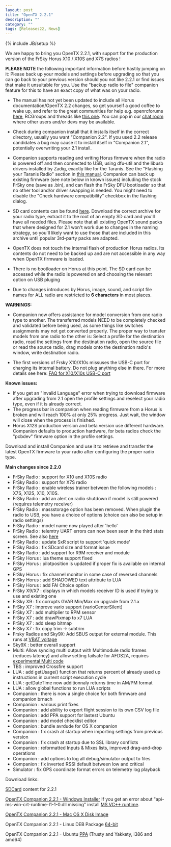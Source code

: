 ```yaml
---
layout: post
title: "OpenTX 2.2.1"
description: ""
category: ""
tags: [Releases22, News]
---
```

{% include JB/setup %}

We are happy to bring you OpenTX 2.2.1, with support for the production version of the FrSky Horus X10 / X10S and X7S radios !

**PLEASE NOTE** the following important information before hastily jumping on it:
Please back up your models and settings before upgrading so that you can go back to your previous version should you not like 2.2.1 or find issues that make it unsuitable for you. Use the "backup radio to file" companion feature for this to have an exact copy of what was on your radio.

- The manual has not yet been updated to include all Horus documentation/OpenTX 2.2 changes, so get yourself a good coffee to wake up, and refer to the great communities for help e.g. openrcforums [here](http://openrcforums.com/forum/viewforum.php?f=45), RCGroups and threads like [this one](https://www.rcgroups.com/forums/showthread.php?2823315-OpenTx-2-2). You can pop in our [chat room](http://opentx.rocket.chat) where other users and/or devs may be available.

- Check during companion install that it installs itself in the correct directory, usually you want "Companion 2.2". If you used 2.2 release candidates a bug may cause it to install itself in "Companion 2.1", potentially overwriting your 2.1 install.

- Companion supports reading and writing Horus firmware when the radio is powered off and then connected to USB, using dfu-util and the libusb drivers installed by Zadig, exactly like for the Taranis. See the "Flashing your Taranis Radio" section in [this manual](https://opentx.gitbooks.io/manual-for-opentx-2-2/content/companion-introduction.html). Companion can back up existing firmware (see note below in known issues) including the stock FrSky one (save as .bin), and can flash the FrSky DFU bootloader so that no other tool and/or driver swapping is needed. You might need to disable the "Check hardware compatibility" checkbox in the flashing dialog.

- SD card contents can be found [here](http://downloads.open-tx.org/2.2/sdcard/). Download the correct archive for your radio type, extract it to the root of an empty SD card and you'll have all needed files. Please note that all existing OpenTX sound packs that where designed for 2.1 won't work due to changes in the naming strategy, so you'll likely want to use those that are included in this archive until popular 3rd-party packs are adapted.

- OpenTX does not touch the internal flash of production Horus radios. Its contents do not need to be backed up and are not accessible in any way when OpenTX firmware is loaded.

- There is no bootloader on Horus at this point. The SD card can be accessed while the radio is powered on and choosing the relevant option on USB pluging

- Due to changes introduces by Horus, image, sound, and script file names for ALL radio are restricted to **6 characters** in most places.

**WARNINGS:**
- Companion now offers assistance for model conversion from one radio type to another. The transferred models NEED to be completely checked and validated before being used, as some things like switches assignments may not get converted properly. The proper way to transfer models from one radio to the other is: Select a profile for the destination radio, read the settings from the destination radio, open the source file or read the source radio, drag models onto the destination radio's window, write destination radio.

- The first versions of Frsky X10/X10s missuses the USB-C port for charging its internal battery. Do not plug anything else in there. For more details see here: [FAQ for X10/X10s USB-C port](https://opentx.gitbooks.io/manual-for-opentx-2-2/faq.html#usb-c-port-on-the-frsky-x10-and-x10s)

**Known issues:**

- If you get an "Invalid Language" error when trying to download firmware after upgrading from 2.1 open the profile settings and reselect your radio type, even if it is already correct.
- The progress bar in companion when reading firmware from a Horus is broken and will reach 100% at only 25% progress. Just wait, the window will close when the process is finished.
- Horus X12S production version and beta version use different hardware. Companion defaults to production hardware, for beta radios check the "pcbdev" firmware option in the profile settings.

Download and install Companion and use it to retrieve and transfer the latest OpenTX firmware to your radio after configuring the proper radio type.


**Main changes since 2.2.0**
- FrSky Radio : support for X10 and X10S radio
- FrSky Radio : support for X7S radio
- FrSky Radio : enable wireless trainer between the following models : X7S, X12S, X10, X10S.
- FrSky Radio : add an alert on radio shutdown if model is still powered (requires telemetry receiver)
- FrSky Radio : massstorage option has been removed. When plugin the radio to  USB, you have a choice of options (choice can also be setup in radio settings)
- FrSky Radio : model name now played after 'hello'
- FrSky Radio : telemtry UART errors can now been seen in the third stats screen. See also [here](https://opentx.gitbooks.io/manual-for-opentx-2-2/faq.html#two-xjt-modules-telemetry-from-internal-and-external-module-crossfire-and-internal-module)
- FrSky Radio : update SxR script to support 'quick mode'
- FrSky Radio : fix SDcard size and format issue
- FrSky Radio : add support for R9M receiver and module
- FrSky Horus : lua theme support fixed
- FrSky Horus : pilotposition is updated if proper fix is available on internal GPS
- FrSky Horus : fix channel monitor in some case of reversed channels
- FrSky Horus : add SHADOWED text attribute to LUA
- FrSky Horus : add FAI Choice option
- FrSky X9/X7 : displays in which models receiver ID is used if trying to use and existing one
- FrSky X9 : fix corrupts GVAR Min/Max on upgrade from 2.1.x
- FrSky X7 : improve vario support (varioCenterSilent)
- FrSky X7 : add multiplier to RPM sensor
- FrSky X7 : add drawPixmap to x7 LUA
- FrSky X7 : add sleep bitmap
- FrSky X7 : fix copy trim -> subtrim
- Frsky Radios and Sky9X: Add SBUS output for external module. This runs at [VBAT voltage](https://opentx.gitbooks.io/manual-for-opentx-2-2/faq.html#voltage-on-frsky-radios-external-module-output)
- Sky9X : better overall support
- Multi: Allow syncing multi output with Multimodule radio frames (reduces latency) and allow setting failsafe for AFDS2A, requires [experimental Multi code](https://github.com/schwabe/DIY-Multiprotocol-TX-Module)
- TBS : improved Crossfire support
- LUA : add getUsage() function that returns percent of already used up instructions in current script execution cycle
- LUA : getDateTime now additionnaly returns time in AM/PM format
- LUA : allow global functions to run LUA scripts
- Companion : there is now a single choice for both firmware and companion brnach
- Companion : various print fixes
- Companion : add ability to export flight session to its own CSV log file
- Companion : add PPA support for lastest Ubuntu
- Companion : add model checklist editor
- Companion : bundle avrdude for OS X companion
- Companion : fix crash at startup when importing settings from previous version
- Companion : fix crash at startup due to SSL library conflicts
- Companion : reformatted Inputs & Mixes lists, improved drag-and-drop operations
- Companion : add options to log all debug/simulator output to files
- Companion : fix inverted RSSI default between low and critical
- Simulator : fix GPS coordinate format errors on telemetry log playback

Download links:

[SDCard](http://downloads.open-tx.org/2.2/sdcard/) content for 2.2.1

[OpenTX Companion 2.2.1 - Windows Installer](http://downloads.open-tx.org/2.2/nightly/companion/windows/companion-windows-2.2.0N371.exe)
If you get an error about "api-ms-win-crt-runtime-I1-1-0.dll missing" install [MS VC++ runtime](https://support.microsoft.com/en-us/help/2999226/update-for-universal-c-runtime-in-windows).

[OpenTX Companion 2.2.1 - Mac OS X Disk Image](http://downloads.open-tx.org/2.2/nightly/companion/macosx/opentx-companion-2.2.0N371.dmg)

OpenTX Companion 2.2.1 - Linux DEB Package [64-bit](http://downloads.open-tx.org/2.2/nightly/companion/linux/companion22_2.2.0N371_amd64.deb)

OpenTX Companion 2.2.1 - Ubuntu [PPA](https://launchpad.net/~opentx-test/+archive/ubuntu/ppa) (Trusty and Yakkety, i386 and amd64)
